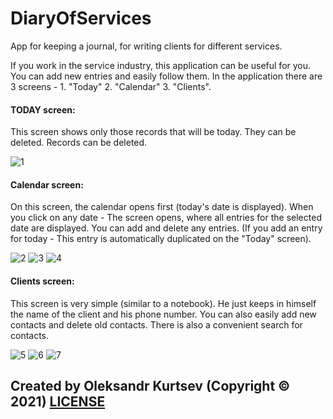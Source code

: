 # DiaryOfServices
App for keeping a journal, for writing clients for different services.

If you work in the service industry, this application can be useful for you. You can add new entries and easily follow them.
In the application there are 3 screens - 1. "Today" 2. "Calendar" 3. "Clients".

#### TODAY screen:
This screen shows only those records that will be today. They can be deleted. Records can be deleted.

![1](https://user-images.githubusercontent.com/27446881/30241445-b2189052-9583-11e7-94cc-ed6245551eaf.jpeg)

#### Calendar screen:
On this screen, the calendar opens first (today's date is displayed). When you click on any date - The screen opens, where all entries for the selected date are displayed. You can add and delete any entries. (If you add an entry for today - This entry is automatically duplicated on the "Today" screen).

![2](https://user-images.githubusercontent.com/27446881/30241482-92b91a1e-9584-11e7-85a5-69d4d68b3413.jpeg)
![3](https://user-images.githubusercontent.com/27446881/30241483-92b9b6b8-9584-11e7-9420-7527a0ac3372.jpeg)
![4](https://user-images.githubusercontent.com/27446881/30241484-92d1850e-9584-11e7-970b-26292f9b3653.jpeg)

#### Clients screen:
This screen is very simple (similar to a notebook). He just keeps in himself the name of the client and his phone number. You can also easily add new contacts and delete old contacts. There is also a convenient search for contacts.

![5](https://user-images.githubusercontent.com/27446881/30241581-69666ee4-9586-11e7-9dc8-40821698df22.jpeg)
![6](https://user-images.githubusercontent.com/27446881/30241583-69680650-9586-11e7-9de0-cd79afc3794a.jpeg)
![7](https://user-images.githubusercontent.com/27446881/30241582-6967555c-9586-11e7-9890-9db7ca2abe96.jpeg)

## Created by Oleksandr Kurtsev (Copyright © 2021) [LICENSE](https://github.com/kurtsev0103/DiaryOfServices/blob/master/LICENSE)
